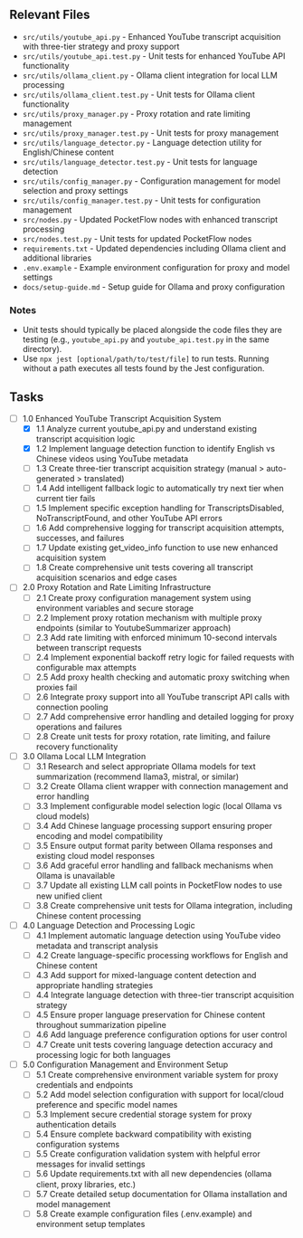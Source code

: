 ## Relevant Files

- `src/utils/youtube_api.py` - Enhanced YouTube transcript acquisition with three-tier strategy and proxy support
- `src/utils/youtube_api.test.py` - Unit tests for enhanced YouTube API functionality
- `src/utils/ollama_client.py` - Ollama client integration for local LLM processing
- `src/utils/ollama_client.test.py` - Unit tests for Ollama client functionality
- `src/utils/proxy_manager.py` - Proxy rotation and rate limiting management
- `src/utils/proxy_manager.test.py` - Unit tests for proxy management
- `src/utils/language_detector.py` - Language detection utility for English/Chinese content
- `src/utils/language_detector.test.py` - Unit tests for language detection
- `src/utils/config_manager.py` - Configuration management for model selection and proxy settings
- `src/utils/config_manager.test.py` - Unit tests for configuration management
- `src/nodes.py` - Updated PocketFlow nodes with enhanced transcript processing
- `src/nodes.test.py` - Unit tests for updated PocketFlow nodes
- `requirements.txt` - Updated dependencies including Ollama client and additional libraries
- `.env.example` - Example environment configuration for proxy and model settings
- `docs/setup-guide.md` - Setup guide for Ollama and proxy configuration

### Notes

- Unit tests should typically be placed alongside the code files they are testing (e.g., `youtube_api.py` and `youtube_api.test.py` in the same directory).
- Use `npx jest [optional/path/to/test/file]` to run tests. Running without a path executes all tests found by the Jest configuration.

## Tasks

- [ ] 1.0 Enhanced YouTube Transcript Acquisition System
  - [x] 1.1 Analyze current youtube_api.py and understand existing transcript acquisition logic
  - [x] 1.2 Implement language detection function to identify English vs Chinese videos using YouTube metadata
  - [ ] 1.3 Create three-tier transcript acquisition strategy (manual > auto-generated > translated)
  - [ ] 1.4 Add intelligent fallback logic to automatically try next tier when current tier fails
  - [ ] 1.5 Implement specific exception handling for TranscriptsDisabled, NoTranscriptFound, and other YouTube API errors
  - [ ] 1.6 Add comprehensive logging for transcript acquisition attempts, successes, and failures
  - [ ] 1.7 Update existing get_video_info function to use new enhanced acquisition system
  - [ ] 1.8 Create comprehensive unit tests covering all transcript acquisition scenarios and edge cases

- [ ] 2.0 Proxy Rotation and Rate Limiting Infrastructure
  - [ ] 2.1 Create proxy configuration management system using environment variables and secure storage
  - [ ] 2.2 Implement proxy rotation mechanism with multiple proxy endpoints (similar to YoutubeSummarizer approach)
  - [ ] 2.3 Add rate limiting with enforced minimum 10-second intervals between transcript requests
  - [ ] 2.4 Implement exponential backoff retry logic for failed requests with configurable max attempts
  - [ ] 2.5 Add proxy health checking and automatic proxy switching when proxies fail
  - [ ] 2.6 Integrate proxy support into all YouTube transcript API calls with connection pooling
  - [ ] 2.7 Add comprehensive error handling and detailed logging for proxy operations and failures
  - [ ] 2.8 Create unit tests for proxy rotation, rate limiting, and failure recovery functionality

- [ ] 3.0 Ollama Local LLM Integration
  - [ ] 3.1 Research and select appropriate Ollama models for text summarization (recommend llama3, mistral, or similar)
  - [ ] 3.2 Create Ollama client wrapper with connection management and error handling
  - [ ] 3.3 Implement configurable model selection logic (local Ollama vs cloud models)
  - [ ] 3.4 Add Chinese language processing support ensuring proper encoding and model compatibility
  - [ ] 3.5 Ensure output format parity between Ollama responses and existing cloud model responses
  - [ ] 3.6 Add graceful error handling and fallback mechanisms when Ollama is unavailable
  - [ ] 3.7 Update all existing LLM call points in PocketFlow nodes to use new unified client
  - [ ] 3.8 Create comprehensive unit tests for Ollama integration, including Chinese content processing

- [ ] 4.0 Language Detection and Processing Logic
  - [ ] 4.1 Implement automatic language detection using YouTube video metadata and transcript analysis
  - [ ] 4.2 Create language-specific processing workflows for English and Chinese content
  - [ ] 4.3 Add support for mixed-language content detection and appropriate handling strategies
  - [ ] 4.4 Integrate language detection with three-tier transcript acquisition strategy
  - [ ] 4.5 Ensure proper language preservation for Chinese content throughout summarization pipeline
  - [ ] 4.6 Add language preference configuration options for user control
  - [ ] 4.7 Create unit tests covering language detection accuracy and processing logic for both languages

- [ ] 5.0 Configuration Management and Environment Setup
  - [ ] 5.1 Create comprehensive environment variable system for proxy credentials and endpoints
  - [ ] 5.2 Add model selection configuration with support for local/cloud preference and specific model names
  - [ ] 5.3 Implement secure credential storage system for proxy authentication details
  - [ ] 5.4 Ensure complete backward compatibility with existing configuration systems
  - [ ] 5.5 Create configuration validation system with helpful error messages for invalid settings
  - [ ] 5.6 Update requirements.txt with all new dependencies (ollama client, proxy libraries, etc.)
  - [ ] 5.7 Create detailed setup documentation for Ollama installation and model management
  - [ ] 5.8 Create example configuration files (.env.example) and environment setup templates